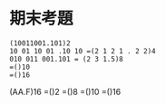 # 期末考題
```
(10011001.101)2
10 01 10 01 .10 10 =(2 1 2 1 . 2 2)4
010 011 001.101 = (2 3 1.5)8
=()10
=()16
```
(AA.F)16
=()2
=()8
=()10
=()16
